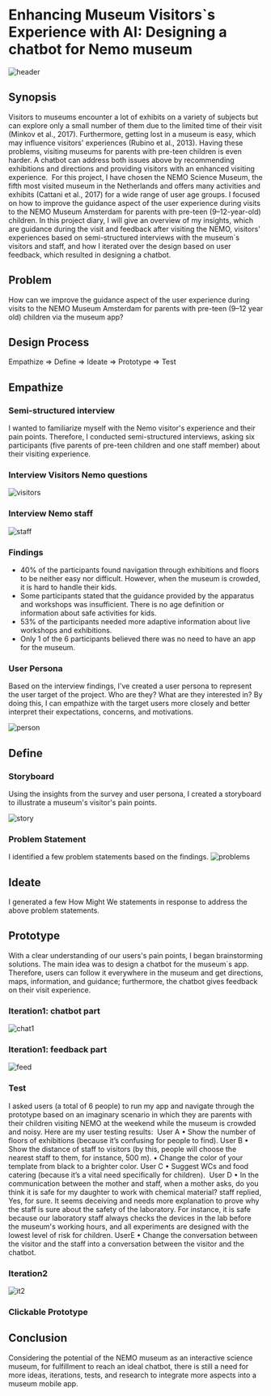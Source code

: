 # Enhancing Museum Visitors`s Experience with AI: Designing a chatbot for Nemo museum
![header](/Assets/example03.png)
## Synopsis
Visitors to museums encounter a lot of exhibits on a variety of subjects but can explore only a small number of them due to the limited time of their visit (Minkov et al., 2017). Furthermore, getting lost in a museum is easy, which may influence visitors' experiences (Rubino et al., 2013). Having these problems, visiting museums for parents with pre-teen children is even harder. A chatbot can address both issues above by recommending exhibitions and directions and providing visitors with an enhanced visiting experience. 
For this project, I have chosen the NEMO Science Museum, the fifth most visited museum in the Netherlands and offers many activities and exhibits (Cattani et al., 2017) for a wide range of user age groups. I focused on how to improve the guidance aspect of the user experience during visits to the NEMO Museum Amsterdam for parents with pre-teen (9–12-year-old) children. In this project diary, I will give an overview of my insights, which are guidance during the visit and feedback after visiting the NEMO, visitors' experiences based on semi-structured interviews with the museum`s visitors and staff, and how I iterated over the design based on user feedback, which resulted in designing a chatbot.
## Problem
How can we improve the guidance aspect of the user experience during visits to the NEMO Museum Amsterdam for parents with pre-teen (9–12 year old) children via the museum app? 
## Design Process
Empathize => Define => Ideate => Prototype => Test
## Empathize
### Semi-structured interview
I wanted to familiarize myself with the Nemo visitor's experience and their pain points. Therefore, I conducted semi-structured interviews, asking six participants (five parents of pre-teen children and one staff member) about their visiting experience.
### Interview Visitors Nemo questions
![visitors](/Assets/visitors.jpg)
### Interview Nemo staff
![staff](/Assets/staff.jpg)
### Findings
- 40% of the participants found navigation through exhibitions and floors to be neither easy nor difficult. However, when the museum is crowded, it is hard to handle their kids. 
- Some participants stated that the guidance provided by the apparatus and workshops was insufficient. There is no age definition or information about safe activities for kids.
- 53% of the participants needed more adaptive information about live workshops and exhibitions.
- Only 1 of the 6 participants believed there was no need to have an app for the museum.
### User Persona
Based on the interview findings, I've created a user persona to represent the user target of the project. Who are they? What are they interested in? By doing this, I can empathize with the target users more closely and better interpret their expectations, concerns, and motivations.

![person](/Assets/persona.jpg)

## Define
### Storyboard 
Using the insights from the survey and user persona, I created a storyboard to illustrate a museum's visitor's pain points.

![story](/Assets/story.jpg)
### Problem Statement
I identified a few problem statements based on the findings.
![problems](/Assets/problems1.png)
## Ideate
I generated a few How Might We statements in response to address the above problem statements.

## Prototype
With a clear understanding of our users's pain points, I began brainstorming solutions. The main idea was to design a chatbot for the museum`s app. Therefore, users can follow it everywhere in the museum and get directions, maps, information, and guidance; furthermore, the chatbot gives feedback on their visit experience.
### Iteration1: chatbot part
![chat1](/Assets/chat1.jpg)
### Iteration1: feedback part
![feed](/Assets/feedbk.jpg)
### Test 
I asked users (a total of 6 people) to run my app and navigate through the prototype based on an imaginary scenario in which they are parents with their children visiting NEMO at the weekend while the museum is crowded and noisy.
Here are my user testing results: 
User A
• Show the number of floors of exhibitions (because it’s confusing for people to find).
User B
• Show the distance of staff to visitors (by this, people will choose the nearest staff to them, for instance, 500 m).
• Change the color of your template from black to a brighter color.
User C
• Suggest WCs and food catering (because it’s a vital need specifically for children). 
User D
• In the communication between the mother and staff, when a mother asks, do you think it is safe for my daughter to work with chemical material? staff replied, Yes, for sure. It seems deceiving and needs more explanation to prove why the staff is sure about the safety of the laboratory. For instance, it is safe because our laboratory staff always checks the devices in the lab before the museum's working hours, and all experiments are designed with the lowest level of risk for children.
UserE
• Change the conversation between the visitor and the staff into a conversation between the visitor and the chatbot.
### Iteration2
![it2](/Assets/iteration2.jpg)
### Clickable Prototype
## Conclusion
Considering the potential of the NEMO museum as an interactive science museum, for fulfillment to reach an ideal chatbot, there is still a need for more ideas, iterations, tests, and research to integrate more aspects into a museum mobile app.
















